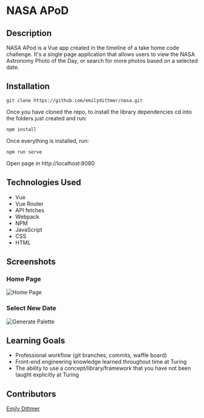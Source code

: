 # NASA APoD

## Description

NASA APod is a Vue app created in the timeline of a take home code challenge. It's a single page application that allows users to view the NASA Astronomy Photo of the Day, or search for more photos based on a selected date.

## Installation

```git clone https://github.com/emilydittmer/nasa.git```

Once you have cloned the repo, to install the library dependencies cd into the folders just created and run:

```npm install```

Once everything is installed, run:

```npm run serve```

Open page in http://localhost:8080

## Technologies Used
- Vue
- Vue Router
- API fetches
- Webpack
- NPM
- JavaScript
- CSS
- HTML

## Screenshots
### Home Page
![Home Page](https://github.com/emilydittmer/nasa/blob/master/src/assets/HomeScreen.png)
### Select New Date
![Generate Palette](https://github.com/emilydittmer/nasa/blob/master/src/assets/ViewNewPhotoScreen.png)

## Learning Goals
- Professional workflow (git branches, commits, waffle board)
- Front-end engineering knowledge learned throughout time at Turing
- The ability to use a concept/library/framework that you have not been taught explicitly at Turing

## Contributors
[Emily Dittmer](https://github.com/emilydittmer)
